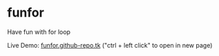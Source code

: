 # funfor
Have fun with for loop

Live Demo: [funfor.github-repo.tk](https://funfor.github-repo.tk) ("ctrl + left click" to open in new page)
